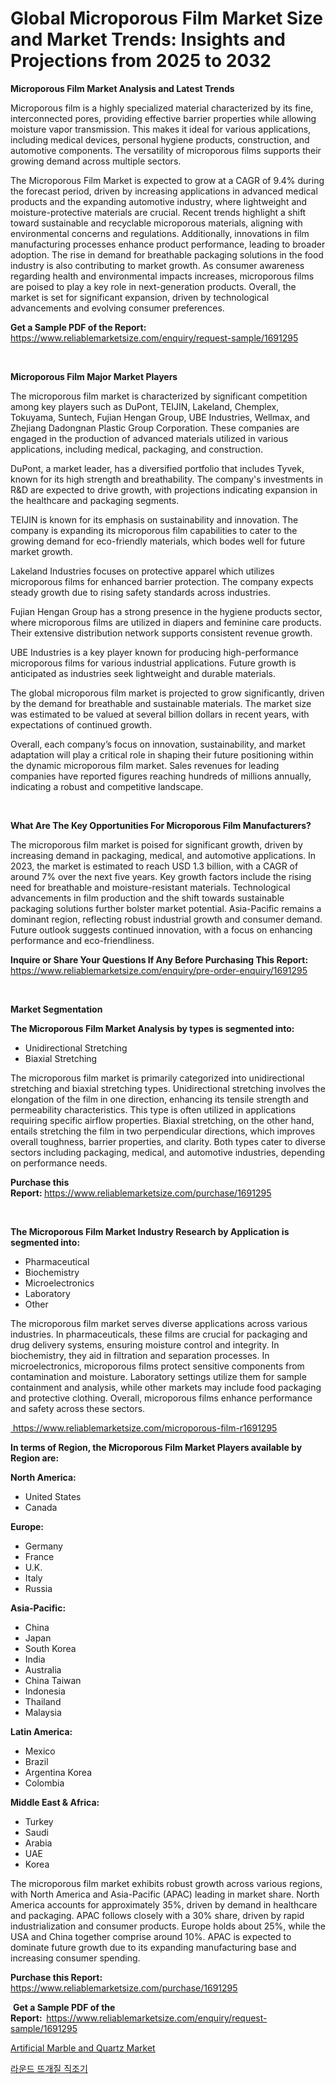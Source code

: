 <p><h1>Global Microporous Film Market Size and Market Trends: Insights and Projections from 2025 to 2032</h1></p><p><strong>Microporous Film Market Analysis and Latest Trends</strong></p>
<p><p>Microporous film is a highly specialized material characterized by its fine, interconnected pores, providing effective barrier properties while allowing moisture vapor transmission. This makes it ideal for various applications, including medical devices, personal hygiene products, construction, and automotive components. The versatility of microporous films supports their growing demand across multiple sectors.</p><p>The Microporous Film Market is expected to grow at a CAGR of 9.4% during the forecast period, driven by increasing applications in advanced medical products and the expanding automotive industry, where lightweight and moisture-protective materials are crucial. Recent trends highlight a shift toward sustainable and recyclable microporous materials, aligning with environmental concerns and regulations. Additionally, innovations in film manufacturing processes enhance product performance, leading to broader adoption. The rise in demand for breathable packaging solutions in the food industry is also contributing to market growth. As consumer awareness regarding health and environmental impacts increases, microporous films are poised to play a key role in next-generation products. Overall, the market is set for significant expansion, driven by technological advancements and evolving consumer preferences.</p></p>
<p><strong>Get a Sample PDF of the Report:&nbsp;</strong> <a href="https://www.reliablemarketsize.com/enquiry/request-sample/1691295?utm_campaign=1103&utm_medium=2&utm_source=Github&utm_content=ia&utm_term=07012025&utm_id=microporous-film">https://www.reliablemarketsize.com/enquiry/request-sample/1691295</a></p>
<p>&nbsp;</p>
<p><strong>Microporous Film Major Market Players</strong></p>
<p><p>The microporous film market is characterized by significant competition among key players such as DuPont, TEIJIN, Lakeland, Chemplex, Tokuyama, Suntech, Fujian Hengan Group, UBE Industries, Wellmax, and Zhejiang Dadongnan Plastic Group Corporation. These companies are engaged in the production of advanced materials utilized in various applications, including medical, packaging, and construction.</p><p>DuPont, a market leader, has a diversified portfolio that includes Tyvek, known for its high strength and breathability. The company's investments in R&D are expected to drive growth, with projections indicating expansion in the healthcare and packaging segments.</p><p>TEIJIN is known for its emphasis on sustainability and innovation. The company is expanding its microporous film capabilities to cater to the growing demand for eco-friendly materials, which bodes well for future market growth. </p><p>Lakeland Industries focuses on protective apparel which utilizes microporous films for enhanced barrier protection. The company expects steady growth due to rising safety standards across industries.</p><p>Fujian Hengan Group has a strong presence in the hygiene products sector, where microporous films are utilized in diapers and feminine care products. Their extensive distribution network supports consistent revenue growth.</p><p>UBE Industries is a key player known for producing high-performance microporous films for various industrial applications. Future growth is anticipated as industries seek lightweight and durable materials.</p><p>The global microporous film market is projected to grow significantly, driven by the demand for breathable and sustainable materials. The market size was estimated to be valued at several billion dollars in recent years, with expectations of continued growth.</p><p>Overall, each company’s focus on innovation, sustainability, and market adaptation will play a critical role in shaping their future positioning within the dynamic microporous film market. Sales revenues for leading companies have reported figures reaching hundreds of millions annually, indicating a robust and competitive landscape.</p></p>
<p>&nbsp;</p>
<p><strong>What Are The Key Opportunities For Microporous Film Manufacturers?</strong></p>
<p><p>The microporous film market is poised for significant growth, driven by increasing demand in packaging, medical, and automotive applications. In 2023, the market is estimated to reach USD 1.3 billion, with a CAGR of around 7% over the next five years. Key growth factors include the rising need for breathable and moisture-resistant materials. Technological advancements in film production and the shift towards sustainable packaging solutions further bolster market potential. Asia-Pacific remains a dominant region, reflecting robust industrial growth and consumer demand. Future outlook suggests continued innovation, with a focus on enhancing performance and eco-friendliness.</p></p>
<p><strong>Inquire or Share Your Questions If Any Before Purchasing This Report:</strong> <a href="https://www.reliablemarketsize.com/enquiry/pre-order-enquiry/1691295?utm_campaign=1103&utm_medium=2&utm_source=Github&utm_content=ia&utm_term=07012025&utm_id=microporous-film">https://www.reliablemarketsize.com/enquiry/pre-order-enquiry/1691295</a></p>
<p>&nbsp;</p>
<p><strong>Market Segmentation</strong></p>
<p><strong>The Microporous Film Market Analysis by types is segmented into:</strong></p>
<p><ul><li>Unidirectional Stretching</li><li>Biaxial Stretching</li></ul></p>
<p><p>The microporous film market is primarily categorized into unidirectional stretching and biaxial stretching types. Unidirectional stretching involves the elongation of the film in one direction, enhancing its tensile strength and permeability characteristics. This type is often utilized in applications requiring specific airflow properties. Biaxial stretching, on the other hand, entails stretching the film in two perpendicular directions, which improves overall toughness, barrier properties, and clarity. Both types cater to diverse sectors including packaging, medical, and automotive industries, depending on performance needs.</p></p>
<p><strong>Purchase this Report:&nbsp;</strong><a href="https://www.reliablemarketsize.com/purchase/1691295?utm_campaign=1103&utm_medium=2&utm_source=Github&utm_content=ia&utm_term=07012025&utm_id=microporous-film">https://www.reliablemarketsize.com/purchase/1691295</a></p>
<p>&nbsp;</p>
<p><strong>The Microporous Film Market Industry Research by Application is segmented into:</strong></p>
<p><ul><li>Pharmaceutical</li><li>Biochemistry</li><li>Microelectronics</li><li>Laboratory</li><li>Other</li></ul></p>
<p><p>The microporous film market serves diverse applications across various industries. In pharmaceuticals, these films are crucial for packaging and drug delivery systems, ensuring moisture control and integrity. In biochemistry, they aid in filtration and separation processes. In microelectronics, microporous films protect sensitive components from contamination and moisture. Laboratory settings utilize them for sample containment and analysis, while other markets may include food packaging and protective clothing. Overall, microporous films enhance performance and safety across these sectors.</p></p>
<p><a href="https://www.reliablemarketsize.com/microporous-film-r1691295?utm_campaign=1103&utm_medium=2&utm_source=Github&utm_content=ia&utm_term=07012025&utm_id=microporous-film">&nbsp;https://www.reliablemarketsize.com/microporous-film-r1691295</a></p>
<p><strong>In terms of Region, the Microporous Film Market Players available by Region are:</strong></p>
<p>
    <p> <strong> North America: </strong>
        <ul>
            <li>United States</li>
            <li>Canada</li>
        </ul>
        </p> 
    <p> <strong> Europe: </strong>
        <ul>
            <li>Germany</li>
            <li>France</li>
            <li>U.K.</li>
            <li>Italy</li>
            <li>Russia</li>
        </ul>
        </p> 
    <p> <strong> Asia-Pacific: </strong>
        <ul>
            <li>China</li>
            <li>Japan</li>
            <li>South Korea</li>
            <li>India</li>
            <li>Australia</li>
            <li>China Taiwan</li>
            <li>Indonesia</li>
            <li>Thailand</li>
            <li>Malaysia</li>
        </ul>
        </p> 
    <p> <strong> Latin America: </strong>
        <ul>
            <li>Mexico</li>
            <li>Brazil</li>
            <li>Argentina Korea</li>
            <li>Colombia</li>
        </ul>
        </p> 
    <p> <strong> Middle East & Africa: </strong>
        <ul>
            <li>Turkey</li>
            <li>Saudi</li>
            <li>Arabia</li>
            <li>UAE</li>
            <li>Korea</li>
        </ul>
    </p>
    </p>
<p><p>The microporous film market exhibits robust growth across various regions, with North America and Asia-Pacific (APAC) leading in market share. North America accounts for approximately 35%, driven by demand in healthcare and packaging. APAC follows closely with a 30% share, driven by rapid industrialization and consumer products. Europe holds about 25%, while the USA and China together comprise around 10%. APAC is expected to dominate future growth due to its expanding manufacturing base and increasing consumer spending.</p></p>
<p><strong>Purchase this Report: </strong><a href="https://www.reliablemarketsize.com/purchase/1691295?utm_campaign=1103&utm_medium=2&utm_source=Github&utm_content=ia&utm_term=07012025&utm_id=microporous-film">https://www.reliablemarketsize.com/purchase/1691295</a></p>
<p>&nbsp;<strong>Get a Sample PDF of the Report:&nbsp;&nbsp;</strong><a href="https://www.reliablemarketsize.com/enquiry/request-sample/1691295?utm_campaign=1103&utm_medium=2&utm_source=Github&utm_content=ia&utm_term=07012025&utm_id=microporous-film">https://www.reliablemarketsize.com/enquiry/request-sample/1691295</a></p>
<p><strong></strong></p>
<p><p><a href="https://github.com/gdfhhhj/Market-Research-Report-List-7/blob/main/artificial-marble-and-quartz-market.md?utm_campaign=1103&utm_medium=2&utm_source=Github&utm_content=ia&utm_term=07012025&utm_id=microporous-film">Artificial Marble and Quartz Market</a></p><p><a href="https://github.com/sougarounis/Market-Research-Report-List-6/blob/main/145785129745.md?utm_campaign=1103&utm_medium=2&utm_source=Github&utm_content=ia&utm_term=07012025&utm_id=microporous-film">라운드 뜨개질 직조기</a></p></p>